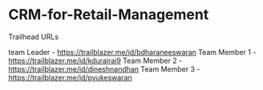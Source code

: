 # CRM-for-Retail-Management

Trailhead URLs

team Leader - https://trailblazer.me/id/bdharaneeswaran
Team Member 1 - https://trailblazer.me/id/kdurairaj9
Team Member 2 - https://trailblazer.me/id/dineshnandhan
Team Member 3 -  https://trailblazer.me/id/pyukeswaran
